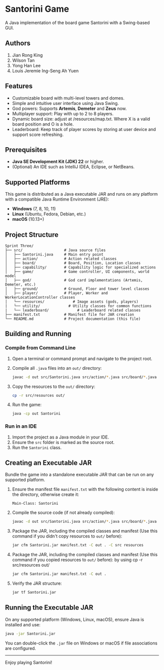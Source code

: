 # Santorini Game

A Java implementation of the board game Santorini with a Swing-based GUI.

## Authors
1. Jian Rong King
2. Wilson Tan
3. Yong Han Lee
4. Louis Jeremie Ing-Seng Ah Yuen

## Features

* Customizable board with multi-level towers and domes.
* Simple and intuitive user interface using Java Swing.
* God powers: Supports **Artemis**, **Demeter** and **Zeus** now.
* Multiplayer support: Play with up to 2 to 8 players.
* Dynamic board size: adjust at /resources/map.txt. Where X is a valid board position and O is a hole.
* Leaderboard: Keep track of player scores by storing at user device and support score refreshing.

## Prerequisites

* **Java SE Development Kit (JDK) 22** or higher.
* (Optional) An IDE such as IntelliJ IDEA, Eclipse, or NetBeans.

## Supported Platforms

This game is distributed as a Java executable JAR and runs on any platform with a compatible Java Runtime Environment (JRE):

* **Windows** (7, 8, 10, 11)
* **Linux** (Ubuntu, Fedora, Debian, etc.)
* **macOS** (10.13+)

## Project Structure

```
Sprint Three/
├── src/                   # Java source files
│   ├── Santorini.java     # Main entry point
│   ├── action/            # Action related classes
│   ├── board/             # Board, Position, Location classes
│   ├── capability/        # Capability logic for specialized actions
│   ├── game/              # Game controller, UI components, world model
│   ├── god/               # God card implementations (Artemis, Demeter, etc.)
│   ├── ground/            # Ground, Floor and tower level classes
│   ├── player/            # Player, Worker and WorkerLocationController classes
│   └── resources/             # Image assets (gods, players)
|   └── utility/             # Utility classes for common functions
|   └── leaderboard/             # Leaderboard related classes
├── manifest.txt           # Manifest file for JAR creation
└── README.md              # Project documentation (this file)
```

## Building and Running

### Compile from Command Line

1. Open a terminal or command prompt and navigate to the project root.

2. Compile all `.java` files into an `out/` directory:

   ```bash
   javac -d out src/Santorini.java src/action/*.java src/board/*.java src/capability/*.java src/game/*.java src/god/*.java src/ground/*.java src/player/*.java src/leaderboard/*.java   src/utility/*.java 
   ```

3. Copy the resources to the `out/` directory:

   ```bash
   cp -r src/resources out/
   ```

4. Run the game:

   ```bash
   java -cp out Santorini
   ```

### Run in an IDE

1. Import the project as a Java module in your IDE.
2. Ensure the `src` folder is marked as the source root.
3. Run the `Santorini` class.

## Creating an Executable JAR

Bundle the game into a standalone executable JAR that can be run on any supported platform.

1. Ensure the manifest file `manifest.txt` with the following content is inside the directory, otherwise create it:

   ```text
   Main-Class: Santorini
   ```

2. Compile the source code (if not already compiled):

   ```bash
   javac -d out src/Santorini.java src/action/*.java src/board/*.java src/capability/*.java src/game/*.java src/god/*.java src/ground/*.java src/player/*.java src/leaderboard/*.java   src/utility/*.java 
   ```

3. Package the JAR, including the compiled classes and manifest (Use this command if you didn't copy resources to `out/` before):

   ```bash
   jar cfm Santorini.jar manifest.txt -C out . -C src resources
   ```

4. Package the JAR, including the compiled classes and manifest (Use this command if you copied resources to `out/` before):
   by using cp -r src/resources out/
   ```bash
   jar cfm Santorini.jar manifest.txt -C out .
   ```
   
5. Verify the JAR structure:

   ```bash
   jar tf Santorini.jar
   ```

## Running the Executable JAR

On any supported platform (Windows, Linux, macOS), ensure Java is installed and use:

```bash
java -jar Santorini.jar
```

You can double-click the `.jar` file on Windows or macOS if file associations are configured.

---

Enjoy playing Santorini!
